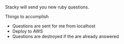 Stacky will send you new ruby questions.

Things to accomplish
- Questions are sent for me from localhost
- Deploy to AWS
- Questions are destroyed if the are already answered
